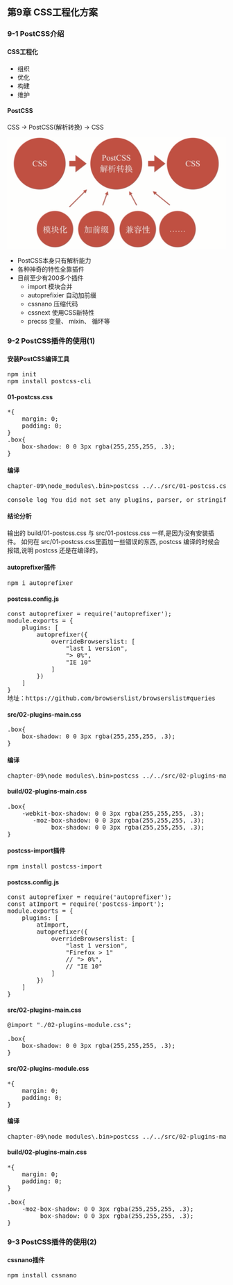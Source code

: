 ## 第9章 CSS工程化方案 ##

### 9-1 PostCSS介绍 ###
#### CSS工程化 ####
- 组织
- 优化
- 构建
- 维护
#### PostCSS ####
CSS -> PostCSS(解析转换) -> CSS

![](https://github.com/guanqing123/css_comprehensive_speak/blob/master/chapter-09-01.png)

- PostCSS本身只有解析能力
- 各种神奇的特性全靠插件
- 目前至少有200多个插件
	- import 模块合并
	- autoprefixier 自动加前缀
	- cssnano 压缩代码
	- cssnext 使用CSS新特性
	- precss 变量、 mixin、 循环等

### 9-2 PostCSS插件的使用(1) ###
#### 安装PostCSS编译工具 ####
<pre>
npm init
npm install postcss-cli
</pre>
#### 01-postcss.css ####
<pre>
*{
    margin: 0;
    padding: 0;
}
.box{
    box-shadow: 0 0 3px rgba(255,255,255, .3);
}
</pre>
#### 编译 ####
<pre>
chapter-09\node_modules\.bin>postcss ../../src/01-postcss.css -o ../../build/01-postcss.css

console log You did not set any plugins, parser, or stringifier.
</pre>
#### 结论分析 ####
输出的 build/01-postcss.css 与 src/01-postcss.css 一样,是因为没有安装插件。 如何在 src/01-postcss.css里面加一些错误的东西, postcss 编译的时候会报错,说明 postcss 还是在编译的。

#### autoprefixer插件 ####
<pre>
npm i autoprefixer
</pre>
#### postcss.config.js ####
<pre>
const autoprefixer = require('autoprefixer');
module.exports = {
    plugins: [
        autoprefixer({
            overrideBrowserslist: [
                "last 1 version",
                "> 0%",
                "IE 10"
            ]
        })
    ]
}
地址：https://github.com/browserslist/browserslist#queries
</pre>
#### src/02-plugins-main.css ####
<pre>
.box{
    box-shadow: 0 0 3px rgba(255,255,255, .3);
}
</pre>
#### 编译 ####
<pre>
chapter-09\node_modules\.bin>postcss ../../src/02-plugins-main.css -o ../../build/02-plugins-main.css
</pre>
#### build/02-plugins-main.css ####
<pre>
.box{
    -webkit-box-shadow: 0 0 3px rgba(255,255,255, .3);
       -moz-box-shadow: 0 0 3px rgba(255,255,255, .3);
            box-shadow: 0 0 3px rgba(255,255,255, .3);
}
</pre>

#### postcss-import插件 ####
<pre>
npm install postcss-import
</pre>
#### postcss.config.js ####
<pre>
const autoprefixer = require('autoprefixer');
const atImport = require('postcss-import');
module.exports = {
    plugins: [
        atImport,
        autoprefixer({
            overrideBrowserslist: [
                "last 1 version",
                "Firefox > 1"
                // "> 0%",
                // "IE 10"
            ]
        })
    ]
}
</pre>
#### src/02-plugins-main.css ####
<pre>
@import "./02-plugins-module.css";

.box{
    box-shadow: 0 0 3px rgba(255,255,255, .3);
}
</pre>
#### src/02-plugins-module.css ####
<pre>
*{
    margin: 0;
    padding: 0;
}
</pre>
#### 编译 ####
<pre>
chapter-09\node_modules\.bin>postcss ../../src/02-plugins-main.css -o ../../build/02-plugins-main.css
</pre>
#### build/02-plugins-main.css ####
<pre>
*{
    margin: 0;
    padding: 0;
}

.box{
    -moz-box-shadow: 0 0 3px rgba(255,255,255, .3);
         box-shadow: 0 0 3px rgba(255,255,255, .3);
}
</pre>

### 9-3 PostCSS插件的使用(2) ###
#### cssnano插件 ####
<pre>
npm install cssnano
</pre>